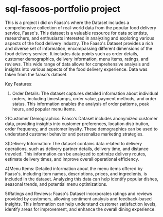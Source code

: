 # sql-fasoos-portfolio project

This is a project i did on Faaso's where the Dataset includes a comprehensive collection of real-world data from the popular food delivery service, Faaso's. 
This dataset is a valuable resource for data scientists, researchers, and enthusiasts interested in analyzing and exploring various aspects of the food delivery industry.
The Faaso's Dataset provides a rich and diverse set of information, encompassing different dimensions of the food delivery service. It includes data points such as order details, customer demographics, delivery information, menu items, ratings, and reviews. This wide range of data allows for comprehensive analysis and insights into various aspects of the food delivery experience.
Data was taken from the faaso's dataset.

Key Features:

1) Order Details: The dataset captures detailed information about individual orders, including timestamps, order value, payment methods, and order status. This information enables the analysis of order patterns, peak hours, and popular menu items.

2)Customer Demographics: Faaso's Dataset includes anonymized customer data, providing insights into customer preferences, location distribution, order frequency, and customer loyalty. These demographics can be used to understand customer behavior and personalize marketing strategies.

3)Delivery Information: The dataset contains data related to delivery operations, such as delivery partner details, delivery time, and distance traveled. This information can be analyzed to optimize delivery routes, estimate delivery times, and improve overall operational efficiency.

4)Menu Items: Detailed information about the menu items offered by Faaso's, including item names, descriptions, prices, and ingredients, is included in the dataset. Analyzing this data can help identify popular dishes, seasonal trends, and potential menu optimizations.

5)Ratings and Reviews: Faaso's Dataset incorporates ratings and reviews provided by customers, allowing sentiment analysis and feedback-based insights. This information can help understand customer satisfaction levels, identify areas for improvement, and enhance the overall dining experience.
